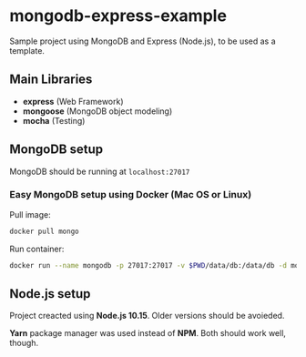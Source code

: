 # mongodb-express-example

Sample project using MongoDB and Express (Node.js), to be used as a template.

## Main Libraries

- **express** (Web Framework)
- **mongoose** (MongoDB object modeling)
- **mocha** (Testing)

## MongoDB setup

MongoDB should be running at `localhost:27017`

### Easy MongoDB setup using Docker (Mac OS or Linux)

Pull image:

```sh
docker pull mongo
```

Run container:

```sh
docker run --name mongodb -p 27017:27017 -v $PWD/data/db:/data/db -d mongo
```

## Node.js setup

Project creacted using **Node.js 10.15**. Older versions should be avoieded.

**Yarn** package manager was used instead of **NPM**. Both should work well, though.
